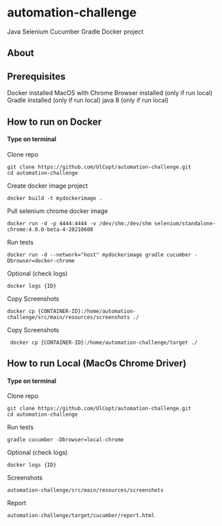 # automation-challenge
Java Selenium Cucumber Gradle Docker project

## About


## Prerequisites
Docker installed 
MacOS with Chrome Browser installed (only if run local)
Gradle installed (only if run local)
java 8 (only if run local)

##  How to run on Docker
#### Type on terminal
Clone repo
```
git clone https://github.com/UlCopt/automation-challenge.git
cd automation-challenge
```

Create docker image project
```
docker build -t mydockerimage .
```

Pull selenium chrome docker image 
```
docker run -d -p 4444:4444 -v /dev/shm:/dev/shm selenium/standalone-chrome:4.0.0-beta-4-20210608  
```

Run tests
```
docker run -d --network="host" mydockerimage gradle cucumber -Dbrowser=docker-chrome 
```

Optional (check logs)
```
docker logs {ID}
```

Copy Screenshots
```
docker cp {CONTAINER-ID}:/home/automation-challenge/src/main/resources/screenshots ./     
```

Copy Screenshots
```
 docker cp {CONTAINER-ID}:/home/automation-challenge/target ./       
```

##  How to run Local (MacOs Chrome Driver)
#### Type on terminal
Clone repo
```
git clone https://github.com/UlCopt/automation-challenge.git
cd automation-challenge
```

Run tests
```
gradle cucumber -Dbrowser=local-chrome
```

Optional (check logs)
```
docker logs {ID}
```

Screenshots
```
automation-challenge/src/main/resources/screenshots    
```

Report
```
automation-challenge/target/cucumber/report.html       
```




